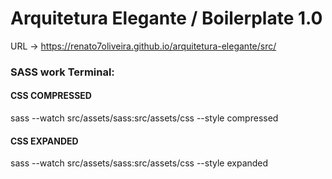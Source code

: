 # Arquitetura Elegante / Boilerplate 1.0
URL -> https://renato7oliveira.github.io/arquitetura-elegante/src/

### SASS work Terminal: 
#### CSS COMPRESSED
sass --watch src/assets/sass:src/assets/css --style compressed 

#### CSS EXPANDED
sass --watch src/assets/sass:src/assets/css --style expanded 